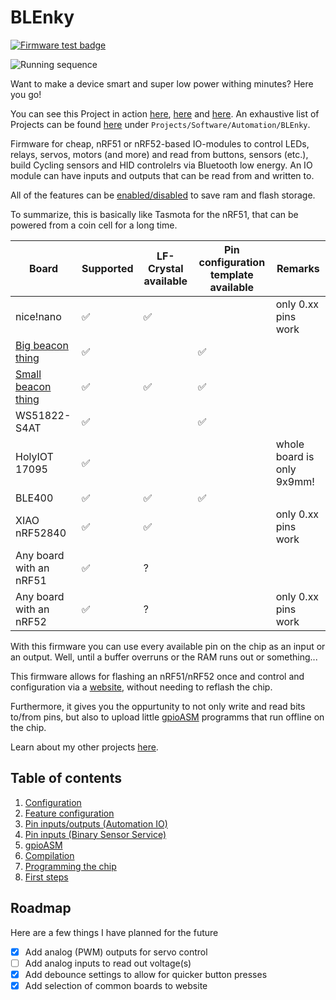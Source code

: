 # BLEnky

[![Firmware test badge](https://github.com/dakhnod/blenky/actions/workflows/firmware-test.yml/badge.svg 'Firmware test badge')](https://github.com/dakhnod/BLEnky/actions/workflows/firmware-test.yml)


![Running sequence](https://user-images.githubusercontent.com/26143255/189000402-cf582116-7096-429b-8a44-aa2442ba5524.gif)

Want to make a device smart and super low power withing minutes? Here you go!

You can see this Project in action [here](https://youtu.be/jnUlXBZHBno), [here](https://youtu.be/GZ5C588gBdo) and [here](https://youtu.be/10ko1Ppw78A).
An exhaustive list of Projects can be found [here](https://daniel.nullco.de/) under `Projects/Software/Automation/BLEnky`.

Firmware for cheap, nRF51 or nRF52-based IO-modules to control LEDs, relays, servos, motors (and more) and read from buttons, sensors (etc.), build Cycling sensors and HID controlelrs via Bluetooth low energy.
An IO module can have inputs and outputs that can be read from and written to.

All of the features can be [enabled/disabled](docs/FEATURES.md) to save ram and flash storage.

To summarize, this is basically like Tasmota for the nRF51, that can be powered from a coin cell for a long time.

|Board|Supported|LF-Crystal available|Pin configuration template available|Remarks|
|-----|---------|-------|---------|-----|
|nice!nano|✅|✅||only 0.xx pins work|
|[Big beacon thing](https://de.aliexpress.com/item/32988225162.html?spm=a2g0o.productlist.main.3.1281Dxz4Dxz4uj&algo_pvid=0cb69d44-82b4-4ea6-9012-2a53f58d2dcc&algo_exp_id=0cb69d44-82b4-4ea6-9012-2a53f58d2dcc-1&pdp_npi=4%40dis%21EUR%213.09%213.09%21%21%213.14%213.14%21%402103890917383147672042275e555a%2166814403390%21sea%21DE%211858291489%21X&curPageLogUid=25giPJzksnGr&utparam-url=scene%3Asearch%7Cquery_from%3A)|✅||✅|
|[Small beacon thing](https://de.aliexpress.com/item/32872483730.html?spm=a2g0o.productlist.main.41.1281Dxz4Dxz4uj&algo_pvid=0cb69d44-82b4-4ea6-9012-2a53f58d2dcc&algo_exp_id=0cb69d44-82b4-4ea6-9012-2a53f58d2dcc-20&pdp_npi=4%40dis%21EUR%215.51%214.79%21%21%215.59%214.86%21%402103890917383147672042275e555a%2165507258407%21sea%21DE%211858291489%21X&curPageLogUid=NJ5twh8e5mzM&utparam-url=scene%3Asearch%7Cquery_from%3A)|✅|✅|✅|
|WS51822-S4AT|✅||✅|
|HolyIOT 17095|✅|||whole board is only 9x9mm!|
|BLE400|✅|✅|✅|
|XIAO nRF52840|✅|✅||only 0.xx pins work
|Any board with an nRF51|✅|?||
|Any board with an nRF52|✅|?||only 0.xx pins work

With this firmware you can use every available pin on the chip as an input or an output.
Well, until a buffer overruns or the RAM runs out or something...

This firmware allows for flashing an nRF51/nRF52 once and control and configuration via a [website](https://ble.nullco.de),
without needing to reflash the chip.

Furthermore, it gives you the oppurtunity to not only write and read bits to/from pins, but also to upload little [gpioASM](https://github.com/dakhnod/gpioASM) programms that run offline on the chip.

Learn about my other projects [here](https://daniel.nullco.de).

## Table of contents

1. [Configuration](docs/CONFIGURATION.md)
2. [Feature configuration](docs/FEATURES.md)
3. [Pin inputs/outputs (Automation IO)](docs/AUTOMATION_IO_SERVICE.md)
4. [Pin inputs (Binary Sensor Service)](docs/BINARY_SENSOR_SERVICE.md)
5. [gpioASM](docs/GPIO_ASM_SERVICE.md)
6. [Compilation](docs/COMPILATION.md)
7. [Programming the chip](docs/FLASHING.md)
8. [First steps](docs/FIRST_STEPS.md)

## Roadmap

Here are a few things I have planned for the future

- [x] Add analog (PWM) outputs for servo control
- [ ] Add analog inputs to read out voltage(s)
- [x] Add debounce settings to allow for quicker button presses
- [x] Add selection of common boards to website
